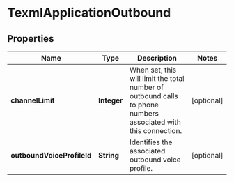 

# TexmlApplicationOutbound


## Properties

| Name | Type | Description | Notes |
|------------ | ------------- | ------------- | -------------|
|**channelLimit** | **Integer** | When set, this will limit the total number of outbound calls to phone numbers associated with this connection. |  [optional] |
|**outboundVoiceProfileId** | **String** | Identifies the associated outbound voice profile. |  [optional] |



